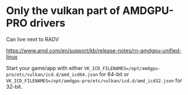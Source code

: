 # Only the vulkan part of AMDGPU-PRO drivers

Can live next to RADV

 https://www.amd.com/en/support/kb/release-notes/rn-amdgpu-unified-linux

Start your game/app with either `VK_ICD_FILENAMES=/opt/amdgpu-pro/etc/vulkan/icd.d/amd_icd64.json` for 64-bit or `VK_ICD_FILENAMES=/opt/amdgpu-pro/etc/vulkan/icd.d/amd_icd32.json` for 32-bit.
